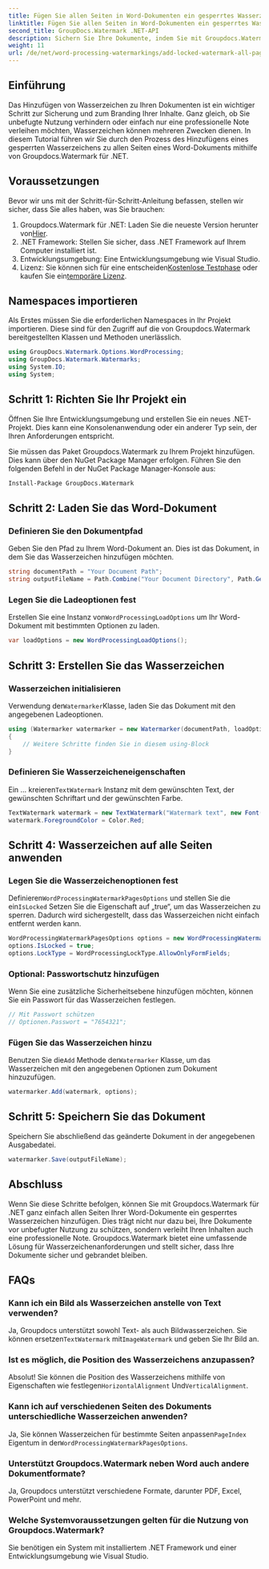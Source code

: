 ```yaml
---
title: Fügen Sie allen Seiten in Word-Dokumenten ein gesperrtes Wasserzeichen hinzu
linktitle: Fügen Sie allen Seiten in Word-Dokumenten ein gesperrtes Wasserzeichen hinzu
second_title: GroupDocs.Watermark .NET-API
description: Sichern Sie Ihre Dokumente, indem Sie mit Groupdocs.Watermark für .NET gesperrte Wasserzeichen hinzufügen. Befolgen Sie unsere Schritt-für-Schritt-Anleitung für eine einfache Implementierung.
weight: 11
url: /de/net/word-processing-watermarkings/add-locked-watermark-all-pages-word-docs/
---
```

## Einführung
Das Hinzufügen von Wasserzeichen zu Ihren Dokumenten ist ein wichtiger Schritt zur Sicherung und zum Branding Ihrer Inhalte. Ganz gleich, ob Sie unbefugte Nutzung verhindern oder einfach nur eine professionelle Note verleihen möchten, Wasserzeichen können mehreren Zwecken dienen. In diesem Tutorial führen wir Sie durch den Prozess des Hinzufügens eines gesperrten Wasserzeichens zu allen Seiten eines Word-Dokuments mithilfe von Groupdocs.Watermark für .NET.
## Voraussetzungen
Bevor wir uns mit der Schritt-für-Schritt-Anleitung befassen, stellen wir sicher, dass Sie alles haben, was Sie brauchen:
1. Groupdocs.Watermark für .NET: Laden Sie die neueste Version herunter von[Hier](https://releases.groupdocs.com/Watermark/net/).
2. .NET Framework: Stellen Sie sicher, dass .NET Framework auf Ihrem Computer installiert ist.
3. Entwicklungsumgebung: Eine Entwicklungsumgebung wie Visual Studio.
4.  Lizenz: Sie können sich für eine entscheiden[Kostenlose Testphase](https://releases.groupdocs.com/) oder kaufen Sie ein[temporäre Lizenz](https://purchase.groupdocs.com/temporary-license/).
## Namespaces importieren
Als Erstes müssen Sie die erforderlichen Namespaces in Ihr Projekt importieren. Diese sind für den Zugriff auf die von Groupdocs.Watermark bereitgestellten Klassen und Methoden unerlässlich.
```csharp
using GroupDocs.Watermark.Options.WordProcessing;
using GroupDocs.Watermark.Watermarks;
using System.IO;
using System;
```
## Schritt 1: Richten Sie Ihr Projekt ein

Öffnen Sie Ihre Entwicklungsumgebung und erstellen Sie ein neues .NET-Projekt. Dies kann eine Konsolenanwendung oder ein anderer Typ sein, der Ihren Anforderungen entspricht.

Sie müssen das Paket Groupdocs.Watermark zu Ihrem Projekt hinzufügen. Dies kann über den NuGet Package Manager erfolgen. Führen Sie den folgenden Befehl in der NuGet Package Manager-Konsole aus:
```sh
Install-Package GroupDocs.Watermark
```
## Schritt 2: Laden Sie das Word-Dokument
### Definieren Sie den Dokumentpfad
Geben Sie den Pfad zu Ihrem Word-Dokument an. Dies ist das Dokument, in dem Sie das Wasserzeichen hinzufügen möchten.
```csharp
string documentPath = "Your Document Path";
string outputFileName = Path.Combine("Your Document Directory", Path.GetFileName(documentPath));
```
### Legen Sie die Ladeoptionen fest
 Erstellen Sie eine Instanz von`WordProcessingLoadOptions` um Ihr Word-Dokument mit bestimmten Optionen zu laden.
```csharp
var loadOptions = new WordProcessingLoadOptions();
```
## Schritt 3: Erstellen Sie das Wasserzeichen
### Wasserzeichen initialisieren
 Verwendung der`Watermarker`Klasse, laden Sie das Dokument mit den angegebenen Ladeoptionen.
```csharp
using (Watermarker watermarker = new Watermarker(documentPath, loadOptions))
{
    // Weitere Schritte finden Sie in diesem using-Block
}
```
### Definieren Sie Wasserzeicheneigenschaften
 Ein ... kreieren`TextWatermark` Instanz mit dem gewünschten Text, der gewünschten Schriftart und der gewünschten Farbe.
```csharp
TextWatermark watermark = new TextWatermark("Watermark text", new Font("Arial", 19));
watermark.ForegroundColor = Color.Red;
```
## Schritt 4: Wasserzeichen auf alle Seiten anwenden
### Legen Sie die Wasserzeichenoptionen fest
 Definieren`WordProcessingWatermarkPagesOptions` und stellen Sie die ein`IsLocked` Setzen Sie die Eigenschaft auf „true“, um das Wasserzeichen zu sperren. Dadurch wird sichergestellt, dass das Wasserzeichen nicht einfach entfernt werden kann.
```csharp
WordProcessingWatermarkPagesOptions options = new WordProcessingWatermarkPagesOptions();
options.IsLocked = true;
options.LockType = WordProcessingLockType.AllowOnlyFormFields;
```
### Optional: Passwortschutz hinzufügen
Wenn Sie eine zusätzliche Sicherheitsebene hinzufügen möchten, können Sie ein Passwort für das Wasserzeichen festlegen.
```csharp
// Mit Passwort schützen
// Optionen.Passwort = "7654321";
```
### Fügen Sie das Wasserzeichen hinzu
 Benutzen Sie die`Add` Methode der`Watermarker` Klasse, um das Wasserzeichen mit den angegebenen Optionen zum Dokument hinzuzufügen.
```csharp
watermarker.Add(watermark, options);
```
## Schritt 5: Speichern Sie das Dokument
Speichern Sie abschließend das geänderte Dokument in der angegebenen Ausgabedatei.
```csharp
watermarker.Save(outputFileName);
```

## Abschluss
Wenn Sie diese Schritte befolgen, können Sie mit Groupdocs.Watermark für .NET ganz einfach allen Seiten Ihrer Word-Dokumente ein gesperrtes Wasserzeichen hinzufügen. Dies trägt nicht nur dazu bei, Ihre Dokumente vor unbefugter Nutzung zu schützen, sondern verleiht Ihren Inhalten auch eine professionelle Note. Groupdocs.Watermark bietet eine umfassende Lösung für Wasserzeichenanforderungen und stellt sicher, dass Ihre Dokumente sicher und gebrandet bleiben.
## FAQs
### Kann ich ein Bild als Wasserzeichen anstelle von Text verwenden?
 Ja, Groupdocs unterstützt sowohl Text- als auch Bildwasserzeichen. Sie können ersetzen`TextWatermark` mit`ImageWatermark` und geben Sie Ihr Bild an.
### Ist es möglich, die Position des Wasserzeichens anzupassen?
 Absolut! Sie können die Position des Wasserzeichens mithilfe von Eigenschaften wie festlegen`HorizontalAlignment` Und`VerticalAlignment`.
### Kann ich auf verschiedenen Seiten des Dokuments unterschiedliche Wasserzeichen anwenden?
 Ja, Sie können Wasserzeichen für bestimmte Seiten anpassen`PageIndex` Eigentum in der`WordProcessingWatermarkPagesOptions`.
### Unterstützt Groupdocs.Watermark neben Word auch andere Dokumentformate?
Ja, Groupdocs unterstützt verschiedene Formate, darunter PDF, Excel, PowerPoint und mehr.
### Welche Systemvoraussetzungen gelten für die Nutzung von Groupdocs.Watermark?
Sie benötigen ein System mit installiertem .NET Framework und einer Entwicklungsumgebung wie Visual Studio.